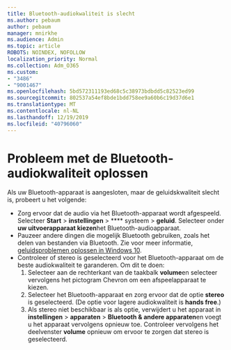```yaml
---
title: Bluetooth-audiokwaliteit is slecht
ms.author: pebaum
author: pebaum
manager: mnirkhe
ms.audience: Admin
ms.topic: article
ROBOTS: NOINDEX, NOFOLLOW
localization_priority: Normal
ms.collection: Adm_O365
ms.custom:
- "3486"
- "9001467"
ms.openlocfilehash: 5bd572311193ed68c5c38973bdbdd5c82523ed99
ms.sourcegitcommit: 802537a54ef8bde1bdd758ee9a60b6c19d37d6e1
ms.translationtype: MT
ms.contentlocale: nl-NL
ms.lasthandoff: 12/19/2019
ms.locfileid: "40796060"
---
```

# <a name="fix-bluetooth-audio-quality-issue"></a>Probleem met de Bluetooth-audiokwaliteit oplossen

Als uw Bluetooth-apparaat is aangesloten, maar de geluidskwaliteit slecht is, probeert u het volgende:

- Zorg ervoor dat de audio via het Bluetooth-apparaat wordt afgespeeld. Selecteer **Start** > **instellingen** > **** systeem > **geluid**. Selecteer onder **uw uitvoerapparaat kiezen**het Bluetooth-audioapparaat.
- Pauzeer andere dingen die mogelijk Bluetooth gebruiken, zoals het delen van bestanden via Bluetooth. Zie voor meer informatie, [geluidsproblemen oplossen in Windows 10](https://support.microsoft.com/help/4520288/windows-10-fix-sound-problems).
- Controleer of stereo is geselecteerd voor het Bluetooth-apparaat om de beste audiokwaliteit te garanderen. Om dit te doen: 
    1. Selecteer aan de rechterkant van de taakbalk **volume**en selecteer vervolgens het pictogram Chevron om een afspeelapparaat te kiezen.
    2. Selecteer het Bluetooth-apparaat en zorg ervoor dat de optie **stereo** is geselecteerd. (De optie voor lagere audiokwaliteit is **hands free**.)
    3. Als stereo niet beschikbaar is als optie, verwijdert u het apparaat in **instellingen** > **apparaten** > **Bluetooth & andere apparaten**en voegt u het apparaat vervolgens opnieuw toe. Controleer vervolgens het deelvenster **volume** opnieuw om ervoor te zorgen dat stereo is geselecteerd.

